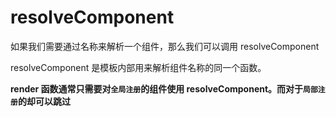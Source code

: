 <!--
 * @Author: tangdaoyong
 * @Date: 2021-06-27 18:19:13
 * @LastEditors: tangdaoyong
 * @LastEditTime: 2021-06-27 18:20:31
 * @Description: resolveComponent
-->
# resolveComponent

如果我们需要通过名称来解析一个组件，那么我们可以调用 resolveComponent

resolveComponent 是模板内部用来解析组件名称的同一个函数。

**render 函数通常只需要对`全局注册`的组件使用 resolveComponent。而对于`局部注册`的却可以跳过**